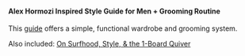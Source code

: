 #### Alex Hormozi Inspired Style Guide for Men + Grooming Routine

This [guide]( https://github.com/hellochris6/malibu-grunge/blob/main/style_file.md) offers a simple, functional wardrobe and grooming system.

Also included: [On Surfhood, Style, & the 1-Board Quiver](https://github.com/hellochris6/malibu-grunge/blob/main/one-board-quiver.md)